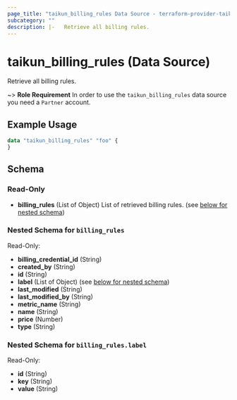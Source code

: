 ```yaml
---
page_title: "taikun_billing_rules Data Source - terraform-provider-taikun"
subcategory: ""
description: |-   Retrieve all billing rules.
---
```


# taikun_billing_rules (Data Source)

Retrieve all billing rules.

~> **Role Requirement** In order to use the `taikun_billing_rules` data source you need a `Partner` account.

## Example Usage

```terraform
data "taikun_billing_rules" "foo" {
}
```

<!-- schema generated by tfplugindocs -->
## Schema

### Read-Only

- **billing_rules** (List of Object) List of retrieved billing rules. (see [below for nested schema](#nestedatt--billing_rules))

<a id="nestedatt--billing_rules"></a>
### Nested Schema for `billing_rules`

Read-Only:

- **billing_credential_id** (String)
- **created_by** (String)
- **id** (String)
- **label** (List of Object) (see [below for nested schema](#nestedobjatt--billing_rules--label))
- **last_modified** (String)
- **last_modified_by** (String)
- **metric_name** (String)
- **name** (String)
- **price** (Number)
- **type** (String)

<a id="nestedobjatt--billing_rules--label"></a>
### Nested Schema for `billing_rules.label`

Read-Only:

- **id** (String)
- **key** (String)
- **value** (String)



